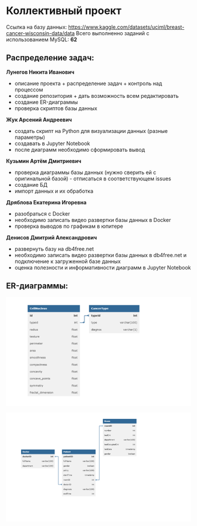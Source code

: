 # Коллективный проект

Ссылка на базу данных: https://www.kaggle.com/datasets/uciml/breast-cancer-wisconsin-data/data
Всего выполненно заданий с использованием MySQL: **62**

## Распределение задач:
**Лунегов Никита Иванович**
 - описание проекта + распределение задач + контроль над процессом
 - создание репозитория + дать возможность всем редактировать
 - создание ER-диаграммы
 - проверка скриптов базы данных

**Жук Арсений Андреевич** 
 - создать скрипт на Python для визуализации данных (разные параметры)
 - создавать в Jupyter Notebook
 - после диаграмм необходимо сформировать вывод

**Кузьмин Артём Дмитриевич**
 - проверка диаграммы базы данных (нужно сверить ей с оригинальной базой) - отписаться в соответствующем issues
 - создание БД
 - импорт данных и их обработка

**Дряблова Екатерина Игоревна**
 - разобраться с Docker
 - необходимо записать видео развертки базы данных в Docker
 - проверка выводов по графикам в юпитере

**Денисов Дмитрий Александрович**
 - развернуть базу на db4free.net
 - необходимо записать видео развертки базы данных в db4free.net и подключение к загруженной базе данных
 - оценка полезности и информативности диаграмм в Jupyter Notebook

## ER-диаграммы:
![alt text](https://github.com/Nigota/MySQL/blob/main/db_diagram.png)

![alt text](https://github.com/Nigota/MySQL/blob/main/Tasks/G8/db_hospital.png)
